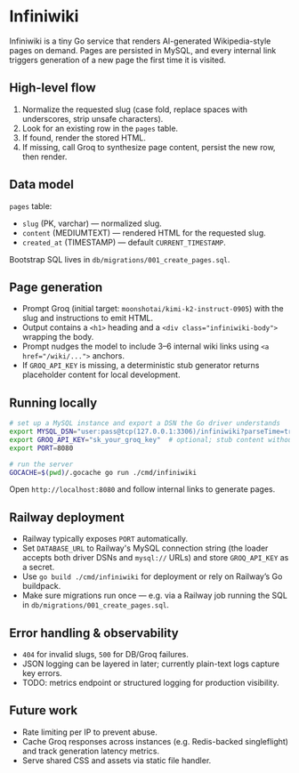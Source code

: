 # Infiniwiki

Infiniwiki is a tiny Go service that renders AI-generated Wikipedia-style pages on demand. Pages are persisted in MySQL, and every internal link triggers generation of a new page the first time it is visited.

## High-level flow
1. Normalize the requested slug (case fold, replace spaces with underscores, strip unsafe characters).
2. Look for an existing row in the `pages` table.
3. If found, render the stored HTML.
4. If missing, call Groq to synthesize page content, persist the new row, then render.

## Data model
`pages` table:
- `slug` (PK, varchar) — normalized slug.
- `content` (MEDIUMTEXT) — rendered HTML for the requested slug.
- `created_at` (TIMESTAMP) — default `CURRENT_TIMESTAMP`.

Bootstrap SQL lives in `db/migrations/001_create_pages.sql`.

## Page generation
- Prompt Groq (initial target: `moonshotai/kimi-k2-instruct-0905`) with the slug and instructions to emit HTML.
- Output contains a `<h1>` heading and a `<div class="infiniwiki-body">` wrapping the body.
- Prompt nudges the model to include 3–6 internal wiki links using `<a href="/wiki/...">` anchors.
- If `GROQ_API_KEY` is missing, a deterministic stub generator returns placeholder content for local development.

## Running locally
```bash
# set up a MySQL instance and export a DSN the Go driver understands
export MYSQL_DSN="user:pass@tcp(127.0.0.1:3306)/infiniwiki?parseTime=true"
export GROQ_API_KEY="sk_your_groq_key"  # optional; stub content without it
export PORT=8080

# run the server
GOCACHE=$(pwd)/.gocache go run ./cmd/infiniwiki
```

Open `http://localhost:8080` and follow internal links to generate pages.

## Railway deployment
- Railway typically exposes `PORT` automatically.
- Set `DATABASE_URL` to Railway's MySQL connection string (the loader accepts both driver DSNs and `mysql://` URLs) and store `GROQ_API_KEY` as a secret.
- Use `go build ./cmd/infiniwiki` for deployment or rely on Railway’s Go buildpack.
- Make sure migrations run once — e.g. via a Railway job running the SQL in `db/migrations/001_create_pages.sql`.

## Error handling & observability
- `404` for invalid slugs, `500` for DB/Groq failures.
- JSON logging can be layered in later; currently plain-text logs capture key errors.
- TODO: metrics endpoint or structured logging for production visibility.

## Future work
- Rate limiting per IP to prevent abuse.
- Cache Groq responses across instances (e.g. Redis-backed singleflight) and track generation latency metrics.
- Serve shared CSS and assets via static file handler.
